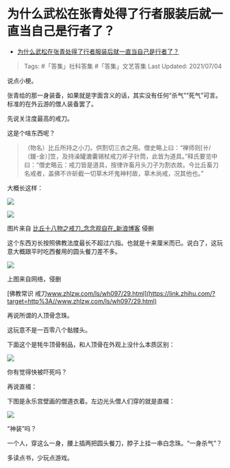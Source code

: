 # 为什么武松在张青处得了行者服装后就一直当自己是行者了？

- [为什么武松在张青处得了行者服装后就一直当自己是行者了？](https://www.zhihu.com/question/41237648/answer/636944248)

>Tags: #「答集」社科答集  #「答集」文艺答集 
>Last Updated: 2021/07/04

说点小梗。

张青给的那一身装备，如果就是字面含义的话，其实没有任何“杀气”“死气”可言。标准的在外云游的僧人装备罢了。

先说关注度最高的戒刀。

这是个啥东西呢？

> （物名）比丘所持之小刀。供割切三衣之用。僧史略上曰：“禅师则[卄/（鍐-金）]笠，及持澡罐漉囊锡杖戒刀斧子针筒，此皆为道具。”释氏要览中曰：“僧史略云：戒刀皆是道具，按律许畜月头刀子为割衣故。今比丘畜刀名戒者，盖佛不许斫截一切草木坏鬼神村故，草木尚戒，况其他也。”

大概长这样：

![](https://pic1.zhimg.com/80/v2-29d008e3359836d4156038062a516e88_1440w.jpg?source=c8b7c179)

![](https://pic3.zhimg.com/80/v2-6f51ee671aba27b6d9f4d2bfc48b2263_1440w.jpg?source=c8b7c179)

图片来自 [比丘十八物之戒刀_念念观自在_新浪博客](https://link.zhihu.com/?target=http%3A//blog.sina.cn/dpool/blog/s/blog_6463f0300102wn5h.html) 侵删

这个东西刃长按照佛教法度最长不超过六指。也就是十来厘米而已。说白了，这玩意大概跟平时吃西餐用的圆头餐刀差不多。

![](https://pic2.zhimg.com/80/v2-ddae04782312a7ab31a60364c4baf36f_1440w.jpg?source=c8b7c179)

上图来自网络，侵删

[佛教常识 戒刀​www.zhlzw.com/ls/wh097/29.html](https://link.zhihu.com/?target=http%3A//www.zhlzw.com/ls/wh097/29.html)

  

再说所谓的人顶骨念珠。

这玩意不是一百零八个骷髅头。

下面这个是牦牛顶骨制品，和人顶骨在外观上没什么本质区别：

![](https://pic2.zhimg.com/80/v2-2c8ed87e9404cbf74b6d43434c470044_1440w.jpg?source=c8b7c179)

你有觉得快被吓死吗？

  

再说直裰：

下图是永乐宫壁画的僧道衣着。左边光头僧人们穿的就是直裰：

![](https://pic1.zhimg.com/80/v2-d739121aab004fc1921b69a30fa01d66_1440w.jpg?source=c8b7c179)

“神装”吗？

一个人，穿这么一身，腰上插两把圆头餐刀，脖子上挂一串白念珠。“一身杀气”？

  

多读点书，少玩点游戏。